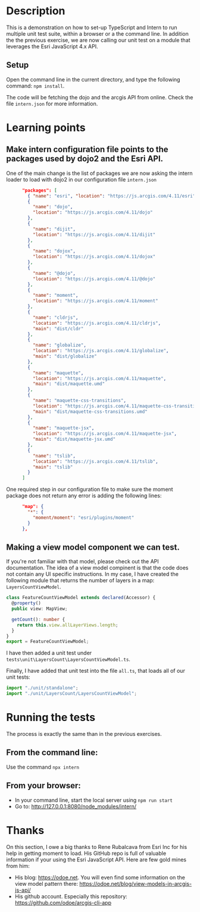 # Description

This is a demonstration on how to set-up TypeScript and Intern to run multiple unit test suite, within a browser or a the command line. In addition the the previous exercise, we are now calling our unit test on a module that leverages the Esri JavaScript 4.x API.

## Setup

Open the command line in the current directory, and type the following command: `npm install`.

The code will be fetching the dojo and the arcgis API from online. Check the file `intern.json` for more information.

# Learning points

## Make intern configuration file points to the packages used by dojo2 and the Esri API.

One of the main change is the list of packages we are now asking the intern loader to load with dojo2 in our configuration file `intern.json`

```json
      "packages": [
        { "name": "esri", "location": "https://js.arcgis.com/4.11/esri" },
        {
          "name": "dojo",
          "location": "https://js.arcgis.com/4.11/dojo"
        },
        {
          "name": "dijit",
          "location": "https://js.arcgis.com/4.11/dijit"
        },
        {
          "name": "dojox",
          "location": "https://js.arcgis.com/4.11/dojox"
        },
        {
          "name": "@dojo",
          "location": "https://js.arcgis.com/4.11/@dojo"
        },
        {
          "name": "moment",
          "location": "https://js.arcgis.com/4.11/moment"
        },
        {
          "name": "cldrjs",
          "location": "https://js.arcgis.com/4.11/cldrjs",
          "main": "dist/cldr"
        },
        {
          "name": "globalize",
          "location": "https://js.arcgis.com/4.11/globalize",
          "main": "dist/globalize"
        },
        {
          "name": "maquette",
          "location": "https://js.arcgis.com/4.11/maquette",
          "main": "dist/maquette.umd"
        },
        {
          "name": "maquette-css-transitions",
          "location": "https://js.arcgis.com/4.11/maquette-css-transitions",
          "main": "dist/maquette-css-transitions.umd"
        },
        {
          "name": "maquette-jsx",
          "location": "https://js.arcgis.com/4.11/maquette-jsx",
          "main": "dist/maquette-jsx.umd"
        },
        {
          "name": "tslib",
          "location": "https://js.arcgis.com/4.11/tslib",
          "main": "tslib"
        }
      ]
```

One required step in our configuration file to make sure the moment package does not return any error is adding the following lines:

```json
      "map": {
        "*": {
          "moment/moment": "esri/plugins/moment"
        }
      },
```

## Making a view model component we can test.

If you're not familiar with that model, please check out the API documentation. The idea of a view model compinent is that the code does not contain any UI specific instructions. In my case, I have created the following module that returns the number of layers in a map: `LayersCountViewModel`.

```typescript
class FeatureCountViewModel extends declared(Accessor) {
  @property()
  public view: MapView;

  getCount(): number {
    return this.view.allLayerViews.length;
  }
}
export = FeatureCountViewModel;
```

I have then added a unit test under `tests\unit\LayersCount\LayersCountViewModel.ts`.

Finally, I have added that unit test into the file `all.ts`, that loads all of our unit tests:

```typescript
import "./unit/standalone";
import "./unit/LayersCount/LayersCountViewModel";
```

# Running the tests

The process is exactly the same than in the previous exercises.

## From the command line:

Use the command `npx intern`

## From your browser:

- In your command line, start the local server using `npm run start`
- Go to: http://127.0.0.1:8080/node_modules/intern/

# Thanks

On this section, I owe a big thanks to Rene Rubalcava from Esri Inc for his help in getting moment to load. His GitHub repo is full of valuable information if your using the Esri JavaScript API. Here are few gold mines from him:

- His blog: https://odoe.net. You will even find some information on the view model pattern there: https://odoe.net/blog/view-models-in-arcgis-js-api/
- His github account. Especially this repository: https://github.com/odoe/arcgis-cli-app
